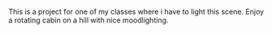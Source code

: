 This is a project for one of my classes where i have to light this scene. Enjoy a rotating cabin on a hill with nice moodlighting.
